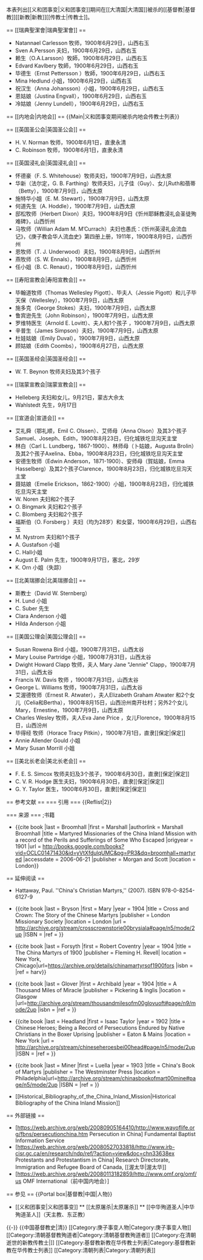 本表列出[[义和团事变|义和团事变]]期间在[[大清国|大清国]]被杀的[[基督教|基督教]][[新教|新教]][[传教士|传教士]]。

== [[瑞典聖潔會|瑞典聖潔會]] ==
* Natannael Carlesson 牧师，1900年6月29日，山西右玉
* Sven A.Persson 夫妇，1900年6月29日，山西右玉
* 赖生（O.A.Larsson）牧師，1900年6月29日，山西右玉
* Edvard Kavlbery 牧師，1900年6月29日，山西右玉
* 毕德生（Ernst Pettersson ）牧師，1900年6月29日，山西右玉
* Mina Hedlund 小姐，1900年6月29日，山西右玉
* 祝汉生（Anna Johansson）小姐，1900年6月29日，山西右玉
* 恩姑娘（Justina Engvall），1900年6月29日，山西右玉
* 冷姑娘（Jenny Lundell），1900年6月29日，山西右玉

== [[内地会|内地会]] == 
{{Main|义和团事变期间被杀内地会传教士列表}}

== [[英国圣公会|英国圣公会]] ==
* H. V. Norman 牧师，1900年6月1日，直隶永清
* C. Robinson 牧师，1900年6月1日，直隶永清

== [[英国浸礼会|英国浸礼会]] ==
* 怀德豪（F. S. Whitehouse）牧师夫妇，1900年7月9日，山西太原
* 华新（法尔定，G. B. Farthing）牧师夫妇，儿子佳（Guy）、女儿Ruth和蓓蒂（Betty），1900年7月9日，山西太原
* 施特华小姐（E. M. Stewart），1900年7月9日，山西太原
* 何道先生（A. Hoddle），1900年7月9日，山西太原
* 邸松牧师（Herbert Dixon）夫妇，1900年8月9日<ref>《忻州耶稣教浸礼会圣徒殉难碑》</ref>，山西忻州
* 马牧师（Willian Adam M. M’Currach）夫妇<ref>也愚氏：《忻州英浸礼会流血记》，《庚子教会华人流血史》第四册上册，1911年</ref>，1900年8月9日，山西忻州
* 恩牧师（T. J. Underwood）夫妇，1900年8月9日，山西忻州
* 燕牧师（S. W. Ennals），1900年8月9日，山西忻州
* 任小姐（B. C. Renaut），1900年8月9日，山西忻州

== [[寿阳宣教会|寿阳宣教会]] ==
* 毕翰道牧师（Thomas Wellesley Pigott）、毕夫人（Jessie Pigott）和儿子毕天保（Wellesley），1900年7月9日，山西太原
* 施多克（George Stokes）夫妇，1900年7月9日，山西太原
* 鲁宾逊先生（John Robinson），1900年7月9日，山西太原
* 罗维特医生（Arnold E. Lovitt）、夫人和1个孩子 ，1900年7月9日，山西太原
* 辛普生（James Simpson）夫妇，1900年7月9日，山西太原
* 杜娃姑娘（Emily Duval），1900年7月9日，山西太原
* 顾姑娘（Edith Coombs），1900年6月27日，山西太原
  
<!-- 扎和霭（Attwater）夫妇  
费恩（Beynon）夫妇及2个孩子 
Mary Atwater，汾州公理会牧师之女 
Ernestine Atwater，汾州公理会牧师之女 --> 

== [[英国圣经会|英国圣经会]] ==
* W. T. Beynon 牧师夫妇及其3个孩子

== [[瑞蒙宣教会|瑞蒙宣教会]] ==
* Helleberg 夫妇和女儿，9月21日，蒙古大佘太
* Wahlstedt 先生，9月17日

== [[宣道会|宣道会]] ==
* 艾礼舜（鄂礼顺，Emil C. Olssen）、艾师母（Anna Olson）及其3个孩子Samuel、Joseph、Edith，1900年8月23日，归化城铁圪旦沟天主堂
* 林白（Carl L. Lundberg，1867-1900）、林师母（卜姑娘，Augusta Brolin）及其2个孩子Axelina、Ebba，1900年8月23日，归化城铁圪旦沟天主堂
* 安德生牧师（Edwin Anderson，1871-1900）、安师母（賀姑娘，Emma Hasselberg）及其2个孩子Clarence，1900年8月23日，归化城铁圪旦沟天主堂
* 聂姑娘（Emelie Erickson，1862-1900）小姐，1900年8月23日，归化城铁圪旦沟天主堂
* W. Noren 夫妇和2个孩子
* O. Bingmark 夫妇和2个孩子
* C. Blomberg 夫妇和2个孩子
* 福斯伯（O. Forsberg ）夫妇（均为28岁）和女婴，1900年6月29日，山西右玉
* M. Nystrom 夫妇和1个孩子
* A. Gustafson 小姐
* C. Hall小姐
* August E. Palm 先生，1900年9月17日，塞北，29岁
* K. Orn 小姐（失踪）

== [[北美瑞挪会|北美瑞挪会]] ==
* 斯教士（David W. Sternberg）
* H. Lund 小姐
* C. Suber 先生
* Clara Anderson 小姐
* Hilda Anderson 小姐

== [[美国公理会|美国公理会]] ==
* Susan Rowena Bird 小姐，1900年7月31日，山西太谷
* Mary Louise Partridge 小姐，1900年7月31日，山西太谷
* Dwight Howard Clapp 牧师，夫人 Mary Jane "Jennie" Clapp，1900年7月31日，山西太谷
* Francis W. Davis 牧师 ，1900年7月31日，山西太谷
* George L. Williams 牧师，1900年7月31日，山西太谷
* 艾渥德牧师（Ernest R. Atwater），夫人Elizabeth Graham Atwater 和2个女儿（Celia和Bertha），1900年8月15日，山西汾州南开社村；另外2个女儿Mary，Ernestine，1900年7月9日，山西太原
* Charles Wesley 牧师，夫人Eva Jane Price ，女儿Florence，1900年8月15日，山西汾州
* 毕得经 牧师（Horace Tracy Pitkin），<!-- 1871- -->1900年7月1日，直隶[[保定|保定]]
* Annie Allender Gould 小姐
* Mary Susan Morrill 小姐

== [[美北长老会|美北长老会]] ==
* F. E. S. Simcox 牧师夫妇及3个孩子，1900年6月30日，直隶[[保定|保定]]
* C. V. R. Hodge 医生夫妇，1900年6月30日，直隶[[保定|保定]]
* G. Y. Taylor 医生，1900年6月30日，直隶[[保定|保定]]

== 参考文献 ==
=== 引用 ===
{{Reflist|2}}

=== 来源 ===
;书籍
* {{cite book |last = Broomhall |first = Marshall |authorlink = Marshall Broomhall |title = Martyred Missionaries of the China Inland Mission with a record of the Perils and Sufferings of Some Who Escaped |origyear = 1901 |url = http://books.google.com/books?vid=OCLC01471430&id=yVtXfdulqUMC&pg=PR3&dq=broomhall+martyred |accessdate = 2006-06-21 |publisher = Morgan and Scott |location = London}}

== 延伸阅读 ==
* Hattaway, Paul. ''China's Christian Martyrs,'' (2007). ISBN 978-0-8254-6127-9
* {{cite book |last = Bryson |first = Mary |year = 1904 |title = Cross and Crown: The Story of the Chinese Martyrs |publisher = London Missionary Society |location = London |url = http://archive.org/stream/crosscrownstorie00brysiala#page/n5/mode/2up |ISBN = |ref = }}
* {{cite book |last = Forsyth |first = Robert Coventry |year = 1904 |title = The China Martyrs of 1900 |publisher = Fleming H. Revell| location = New York, Chicago|url=https://archive.org/details/chinamartyrsof1900fors |isbn = |ref = harv}}
* {{cite book |last = Glover |first = Archibald |year = 1904 |title = A Thousand Miles of Miracle |publisher = Pickering & Inglis |location = Glasgow |url=http://archive.org/stream/thousandmilesofm00glovuoft#page/n9/mode/2up |isbn = |ref = }}

* {{cite book |last = Headland |first = Isaac Taylor  |year = 1902 |title = Chinese Heroes; Being a Record of Persecutions Endured by Native Christians in the Boxer Uprising |publisher = Eaton & Mains |location = New York |url = http://archive.org/stream/chineseheroesbei00head#page/n5/mode/2up |ISBN = |ref = }}
* {{cite book |last = Miner |first = Luella |year = 1903 |title = China's Book of Martyrs |publisher = The Westminster Press |location = Philadelphia|url=http://archive.org/stream/chinasbookofmart00mine#page/n5/mode/2up |ISBN = |ref = }}
* [[Historical_Bibliography_of_the_China_Inland_Mission|Historical Bibliography of the China Inland Mission]]

== 外部链接 ==
* [https://web.archive.org/web/20080905164410/http://www.wayoflife.org/fbns/persecutionchina.htm Persecution in China] Fundamental Baptist Information Service
* [https://web.archive.org/web/20080527033818/http://www.irb-cisr.gc.ca/en/research/ndp/ref/?action=view&doc=chn33638ex Protestants and Protestantism in China] Research Directorate, Immigration and Refugee Board of Canada, [[渥太华|渥太华]] 
* [https://web.archive.org/web/20080113182859/http://www.omf.org/omf/us OMF International（前中国内地会）]

== 参见 ==
{{Portal box|基督教|中国|人物}}
* [[义和团事变|义和团事变]]
** [[太原屠杀|太原屠杀]]
** [[中华殉道圣人|中华殉道圣人]]（天主教、东正教）

{{-}}
{{中国基督教史|清}}
[[Category:庚子事变人物|Category:庚子事变人物]]
[[Category:清朝基督教殉道者|Category:清朝基督教殉道者]]
[[Category:在清朝逝世的新教传教士|]]
[[Category:基督教新教在华传教士列表|Category:基督教新教在华传教士列表]]
[[Category:清朝列表|Category:清朝列表]]